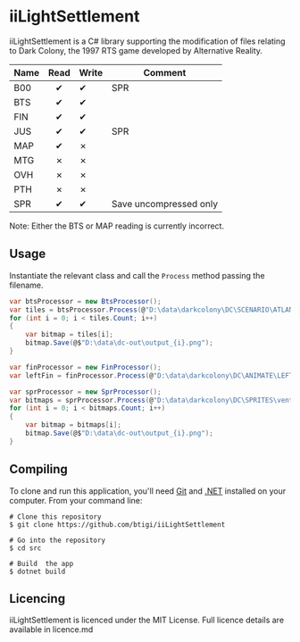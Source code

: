 ﻿iiLightSettlement
=========

iiLightSettlement is a C# library supporting the modification of files relating to Dark Colony, the 1997 RTS game developed by Alternative Reality.

| Name   | Read | Write | Comment
|--------|:----:|-------|--------
| B00    | ✔   |   ✔   | SPR
| BTS    | ✔   |   ✔   |
| FIN    | ✔   |   ✔   |
| JUS    | ✔   |   ✔   | SPR
| MAP    | ✔   |   ✗   |
| MTG    | ✗   |   ✗   |
| OVH    | ✗   |   ✗   |
| PTH    | ✗   |   ✗   |
| SPR    | ✔   |   ✔   | Save uncompressed only

Note: Either the BTS or MAP reading is currently incorrect.

## Usage

Instantiate the relevant class and call the `Process` method passing the filename.

```csharp
var btsProcessor = new BtsProcessor();
var tiles = btsProcessor.Process(@"D:\data\darkcolony\DC\SCENARIO\ATLANTIS.BTS");
for (int i = 0; i < tiles.Count; i++)
{
    var bitmap = tiles[i];
    bitmap.Save(@$"D:\data\dc-out\output_{i}.png");
}

var finProcessor = new FinProcessor();
var leftFin = finProcessor.Process(@"D:\data\darkcolony\DC\ANIMATE\LEFT.fin");

var sprProcessor = new SprProcessor();
var bitmaps = sprProcessor.Process(@"D:\data\darkcolony\DC\SPRITES\vent2.spr");
for (int i = 0; i < bitmaps.Count; i++)
{
    var bitmap = bitmaps[i];
    bitmap.Save(@$"D:\data\dc-out\output_{i}.png");
}
```


## Compiling

To clone and run this application, you'll need [Git](https://git-scm.com) and [.NET](https://dotnet.microsoft.com/) installed on your computer. From your command line:

```
# Clone this repository
$ git clone https://github.com/btigi/iiLightSettlement

# Go into the repository
$ cd src

# Build  the app
$ dotnet build
```

## Licencing

iiLightSettlement is licenced under the MIT License. Full licence details are available in licence.md